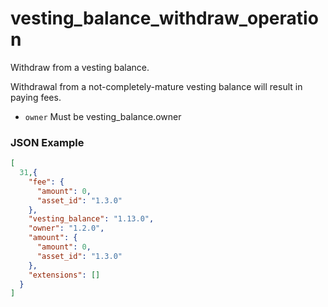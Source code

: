 # vesting_balance_withdraw_operation

Withdraw from a vesting balance.

Withdrawal from a not-completely-mature vesting balance will result in paying fees.

- `owner` Must be vesting_balance.owner

### JSON Example

```json
[
  31,{
    "fee": {
      "amount": 0,
      "asset_id": "1.3.0"
    },
    "vesting_balance": "1.13.0",
    "owner": "1.2.0",
    "amount": {
      "amount": 0,
      "asset_id": "1.3.0"
    },
    "extensions": []
  }
]
```